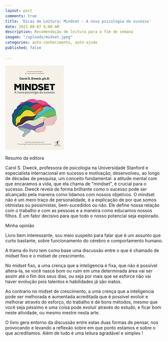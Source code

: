 ```yaml
---
layout: post
comments: true
title: 'Dicas de Leitura: Mindset - A nova psicologia do sucesso'
date: 2021-08-07 6:00 AM
description: Recomendação de leitura para o fim de semana
imagem: "/uploads/midset.jpeg"
categories: auto-conhecimento, auto-ajuda
published: false

---
```

![](/uploads/midset.jpeg)

Resumo da editora

Carol S. Dweck, professora de psicologia na Universidade Stanford e especialista internacional em sucesso e motivação, desenvolveu, ao longo de décadas de pesquisa, um conceito fundamental: a atitude mental com que encaramos a vida, que ela chama de "mindset", é crucial para o sucesso. Dweck revela de forma brilhante como o sucesso pode ser alcançado pela maneira como lidamos com nossos objetivos. O mindset não é um mero traço de personalidade, é a explicação de por que somos otimistas ou pessimistas, bem-sucedidos ou não. Ele define nossa relação com o trabalho e com as pessoas e a maneira como educamos nossos filhos. É um fator decisivo para que todo o nosso potencial seja explorado.

Minha opinião

Livro bem interessante, sou meio suspeito para falar que é um assunto que curto bastante, sobre funcionamento do cérebro e comportamento humano.

A trama do livro tem como base uma discussão entre o que é chamado de midset fixo e o midset de crescimento. 

No midset fixo, a uma crença que a inteligencia é fixa, que não é possível altera-la, se você nasce bom ou ruim em uma determinada área vai ser assim até o fim dos seus dias, ou seja por mais que se esforce não vai haver evolução pois talentos e habilidades já são inatos.

Ao contrario no midset de crescimento, a uma crença que a inteligencia pode ser melhorada e aumentada acreditada que é possível evoluir e melhorar através do esforço, do trabalho e de bons métodos, mesmo que você seja péssimo e uma coisa pode evoluir através do estudo, e ficar bom neste atividade, ou mesmo mestre nesta arte.

O livro gera entorno da discussão entre estas duas formas de pensar, nos provocando e levando a reflexão sobre em que ponto estamos e sobre o que acreditamos. Além de tudo é uma leitura agradável e simples !